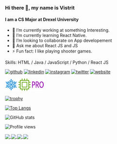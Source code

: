 ### Hi there 👋, my name is Vistrit
#### I am a CS Major at Drexel University


- 🔭 I’m currently working at something Interesting.
- 🌱 I’m currently learning React Native.
- 👯 I’m looking to collaborate on App developement
- 💬 Ask me about React JS and JS
- ⚡ Fun fact: I like playing shooter games.

Skills: HTML / Java / JavaScript / Python / React JS



[<img src='https://cdn.jsdelivr.net/npm/simple-icons@3.0.1/icons/github.svg' alt='github' height='40'>](https://github.com/VistritPandey)  [<img src='https://cdn.jsdelivr.net/npm/simple-icons@3.0.1/icons/linkedin.svg' alt='linkedin' height='40'>](https://www.linkedin.com/in/VistritPandey/)  [<img src='https://cdn.jsdelivr.net/npm/simple-icons@3.0.1/icons/instagram.svg' alt='instagram' height='40'>](https://www.instagram.com/iamvistrit/)  [<img src='https://cdn.jsdelivr.net/npm/simple-icons@3.0.1/icons/twitter.svg' alt='twitter' height='40'>](https://twitter.com/VistritPandey)  [<img src='https://cdn.jsdelivr.net/npm/simple-icons@3.0.1/icons/icloud.svg' alt='website' height='40'>](vistritpaney.me)  

<a href='https://archiveprogram.github.com/'><img src='https://raw.githubusercontent.com/acervenky/animated-github-badges/master/assets/acbadge.gif' width='40' height='40'></a> <a href='https://docs.github.com/en/developers'><img src='https://raw.githubusercontent.com/acervenky/animated-github-badges/master/assets/devbadge.gif' width='40' height='40'></a> <a href='https://github.com/pricing'><img src='https://raw.githubusercontent.com/acervenky/animated-github-badges/master/assets/pro.gif' width='40' height='40'></a>

[![trophy](https://github-profile-trophy.vercel.app/?username=VistritPandey&theme=dracula)](https://github.com/ryo-ma/github-profile-trophy)

[![Top Langs](https://github-readme-stats.vercel.app/api/top-langs/?username=VistritPandey&layout=compact)](https://github.com/anuraghazra/github-readme-stats)

![GitHub stats](https://github-readme-stats.vercel.app/api?username=VistritPandey&show_icons=true&count_private=true&theme=dark)  

![Profile views](https://gpvc.arturio.dev/VistritPandey)  

<a href="https://github.com/VistritPandey/Youtube-Clone">
  <img align="center" src="https://github-readme-stats.vercel.app/api/pin/?username=VistritPandey&repo=youtube-clone" />
</a>
<a href="https://github.com/VistritPandey/Netflix-Clone">
  <img align="center" src="https://github-readme-stats.vercel.app/api/pin/?username=VistritPandey&repo=netflix-clone" />
</a>

<a href="https://github.com/VistritPandey/Airbnb-Clone">
  <img align="center" src="https://github-readme-stats.vercel.app/api/pin/?username=VistritPandey&repo=airbnb-clone" />
</a>
<a href="https://github.com/VistritPandey/AeroMail">
  <img align="center" src="https://github-readme-stats.vercel.app/api/pin/?username=VistritPandey&repo=aeromail" />
</a>
